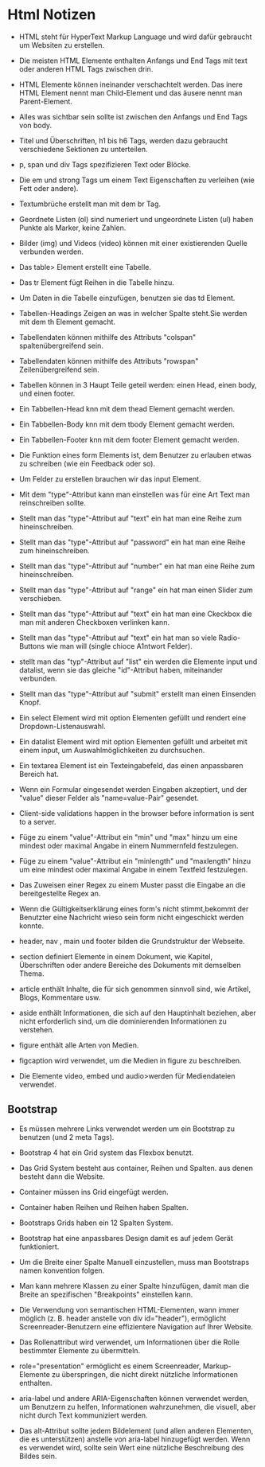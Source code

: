<h1>Html Notizen</h1>

* HTML steht für HyperText Markup Language und wird dafür gebraucht um Websiten zu erstellen.

* Die meisten HTML Elemente enthalten Anfangs und End Tags mit text oder anderen HTML Tags zwischen drin.

* HTML Elemente können ineinander verschachtelt werden. Das inere HTML Element nennt man Child-Element und das äusere nennt man Parent-Element.

* Alles was sichtbar sein sollte ist zwischen den Anfangs und End Tags von body.

* Titel und Überschriften, h1 bis h6 Tags, werden dazu gebraucht verschiedene Sektionen zu unterteilen.

* p, span und div Tags spezifizieren Text oder Blöcke.

* Die em und strong Tags um einem Text Eigenschaften zu verleihen (wie Fett oder andere).

* Textumbrüche erstellt man mit dem br Tag.

* Geordnete Listen (ol) sind numeriert und ungeordnete Listen (ul) haben Punkte als Marker, keine Zahlen.

* Bilder (img) und Videos (video) können mit einer existierenden Quelle verbunden werden.

* Das table> Element erstellt eine Tabelle.

* Das tr Element fügt Reihen in die Tabelle hinzu.

* Um Daten in die Tabelle einzufügen, benutzen sie das td Element.

* Tabellen-Headings Zeigen an was in welcher Spalte steht.Sie werden mit dem th Element gemacht.

* Tabellendaten können mithilfe des Attributs "colspan" spaltenübergreifend sein.

* Tabellendaten können mithilfe des Attributs "rowspan" Zeilenübergreifend sein.

* Tabellen können in 3 Haupt Teile geteil werden: einen Head, einen body, und einen footer.

* Ein Tabbellen-Head knn mit dem thead Element gemacht werden.

* Ein Tabbellen-Body knn mit dem tbody Element gemacht werden.

* Ein Tabbellen-Footer knn mit dem footer Element gemacht werden.

* Die Funktion eines form Elements ist, dem Benutzer zu erlauben etwas zu schreiben (wie ein Feedback oder so).

* Um Felder zu erstellen brauchen wir das input Element.

* Mit dem "type"-Attribut kann man einstellen was für eine Art Text man reinschreiben sollte.

* Stellt man das "type"-Attribut auf "text" ein hat man eine Reihe zum hineinschreiben.

* Stellt man das "type"-Attribut auf "password" ein hat man eine Reihe zum hineinschreiben.

* Stellt man das "type"-Attribut auf "number" ein hat man eine Reihe zum hineinschreiben.

* Stellt man das "type"-Attribut auf "range" ein hat man einen Slider zum verschieben.

* Stellt man das "type"-Attribut auf "text" ein hat man eine Ckeckbox die man mit anderen Checkboxen verlinken kann.

* Stellt man das "type"-Attribut auf "text" ein hat man so viele Radio-Buttons wie man will (single chioce A1ntwort Felder).

* stellt man das "typ"-Attribut auf "list" ein werden die Elemente input und datalist, wenn sie das gleiche "id"-Attribut haben, miteinander verbunden.

* Stellt man das "type"-Attribut auf "submit" erstellt man einen Einsenden Knopf.

* Ein select Element wird mit option Elementen gefüllt und rendert eine Dropdown-Listenauswahl.

* Ein datalist Element wird mit option Elementen gefüllt und arbeitet mit einem input, um Auswahlmöglichkeiten zu durchsuchen.

* Ein textarea Element ist ein Texteingabefeld, das einen anpassbaren Bereich hat.

* Wenn ein Formular eingesendet werden Eingaben akzeptiert, und der "value" dieser Felder als "name=value-Pair" gesendet.

* Client-side validations happen in the browser before information is sent to a server.

* Füge zu einem "value"-Attribut ein "min" und "max" hinzu um eine mindest oder maximal Angabe in einem Nummernfeld festzulegen.

* Füge zu einem "value"-Attribut ein "minlength" und "maxlength" hinzu um eine mindest oder maximal Angabe in einem Textfeld festzulegen.

* Das Zuweisen einer Regex zu einem Muster passt die Eingabe an die bereitgestellte Regex an.

* Wenn die Gültigkeitserklärung eines form's nicht stimmt,bekommt der Benutzter eine Nachricht wieso sein form nicht eingeschickt werden konnte.

* header, nav , main und footer bilden die Grundstruktur der Webseite.

* section definiert Elemente in einem Dokument, wie Kapitel, Überschriften oder andere Bereiche des Dokuments mit demselben Thema.

* article enthält Inhalte, die für sich genommen sinnvoll sind, wie Artikel, Blogs, Kommentare usw.

* aside enthält Informationen, die sich auf den Hauptinhalt beziehen, aber nicht erforderlich sind, um die dominierenden Informationen zu verstehen.

* figure enthält alle Arten von Medien.

* figcaption wird verwendet, um die Medien in figure zu beschreiben.

* Die Elemente video, embed und audio>werden für Mediendateien verwendet.


<h2>Bootstrap</h2>

* Es müssen mehrere Links verwendet werden um ein Bootstrap zu benutzen (und 2 meta Tags).

* Bootstrap 4 hat ein Grid system das Flexbox benutzt.

* Das Grid System besteht aus container, Reihen und Spalten. aus denen besteht dann die Website.

* Container müssen ins Grid eingefügt werden.

* Container haben Reihen und Reihen haben Spalten.

* Bootstraps Grids haben ein 12 Spalten System.

* Bootstrap hat eine anpassbares Design damit es auf jedem Gerät funktioniert.

* Um die Breite einer Spalte Manuell einzustellen, muss man Bootstraps namen konvention folgen.

* Man kann mehrere Klassen zu einer Spalte hinzufügen, damit man die Breite an spezifischen "Breakpoints" einstellen kann.

* Die Verwendung von semantischen HTML-Elementen, wann immer möglich (z. B. header anstelle von div id="header"), ermöglicht Screenreader-Benutzern eine effizientere Navigation auf Ihrer Website.

* Das Rollenattribut wird verwendet, um Informationen über die Rolle bestimmter Elemente zu übermitteln.

* role="presentation" ermöglicht es einem Screenreader, Markup-Elemente zu überspringen, die nicht direkt nützliche Informationen enthalten.

* aria-label und andere ARIA-Eigenschaften können verwendet werden, um Benutzern zu helfen, Informationen wahrzunehmen, die visuell, aber nicht durch Text kommuniziert werden.

* Das alt-Attribut sollte jedem Bildelement (und allen anderen Elementen, die es unterstützen) anstelle von aria-label hinzugefügt werden. Wenn es verwendet wird, sollte sein Wert eine nützliche Beschreibung des Bildes sein.
